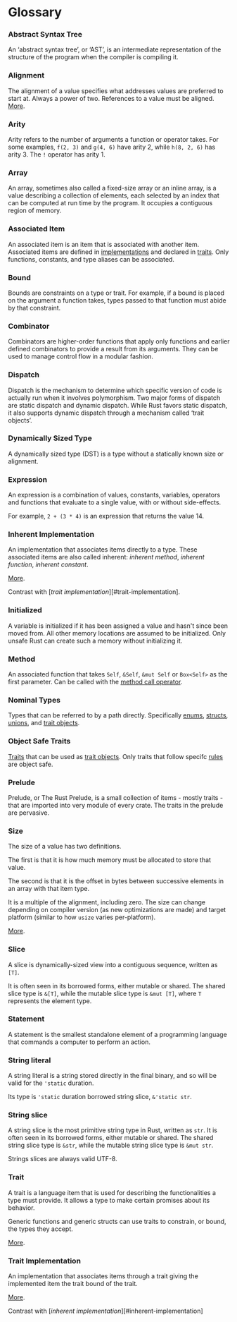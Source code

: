 # Glossary

### Abstract Syntax Tree

An ‘abstract syntax tree’, or ‘AST’, is an intermediate representation of
the structure of the program when the compiler is compiling it.

### Alignment

The alignment of a value specifies what addresses values are preferred to
start at. Always a power of two. References to a value must be aligned.
[More][alignment].

### Arity

Arity refers to the number of arguments a function or operator takes.
For some examples, `f(2, 3)` and `g(4, 6)` have arity 2, while `h(8, 2, 6)`
has arity 3. The `!` operator has arity 1.

### Array

An array, sometimes also called a fixed-size array or an inline array, is a value
describing a collection of elements, each selected by an index that can be computed
at run time by the program. It occupies a contiguous region of memory.

### Associated Item

An associated item is an item that is associated with another item. Associated
items are defined in [implementations] and declared in [traits]. Only functions,
constants, and type aliases can be associated.

### Bound

Bounds are constraints on a type or trait. For example, if a bound
is placed on the argument a function takes, types passed to that function
must abide by that constraint.

### Combinator

Combinators are higher-order functions that apply only functions and
earlier defined combinators to provide a result from its arguments.
They can be used to manage control flow in a modular fashion.

### Dispatch

Dispatch is the mechanism to determine which specific version of code is actually
run when it involves polymorphism. Two major forms of dispatch are static dispatch and
dynamic dispatch. While Rust favors static dispatch, it also supports dynamic dispatch
through a mechanism called ‘trait objects’.

### Dynamically Sized Type

A dynamically sized type (DST) is a type without a statically known size or alignment.

### Expression

An expression is a combination of values, constants, variables, operators
and functions that evaluate to a single value, with or without side-effects.

For example, `2 + (3 * 4)` is an expression that returns the value 14.

### Inherent Implementation

An implementation that associates items directly to a type. These associated
items are also called inherent: *inherent method*, *inherent function*,
*inherent constant*.

[More][inherent implementations].

Contrast with [*trait implementation*][#trait-implementation].

### Initialized

A variable is initialized if it has been assigned a value and hasn't since been
moved from. All other memory locations are assumed to be initialized. Only
unsafe Rust can create such a memory without initializing it.

### Method

An associated function that takes `Self`, `&Self`, `&mut Self` or `Box<Self>` as
the first parameter. Can be called with the [method call operator]. 

### Nominal Types

Types that can be referred to by a path directly. Specifically [enums],
[structs], [unions], and [trait objects].

### Object Safe Traits

[Traits] that can be used as [trait objects]. Only traits that follow specifc
[rules][object safety] are object safe. 

### Prelude

Prelude, or The Rust Prelude, is a small collection of items - mostly traits - that are
imported into very module of every crate. The traits in the prelude are pervasive.

### Size

The size of a value has two definitions.

The first is that it is how much memory must be allocated to store that value.

The second is that it is the offset in bytes between successive elements in an
array with that item type.

It is a multiple of the alignment, including zero. The size can change
depending on compiler version (as new optimizations are made) and target
platform (similar to how `usize` varies per-platform).

[More][alignment].

### Slice

A slice is dynamically-sized view into a contiguous sequence, written as `[T]`.

It is often seen in its borrowed forms, either mutable or shared. The shared
slice type is `&[T]`, while the mutable slice type is `&mut [T]`, where `T` represents
the element type.

### Statement

A statement is the smallest standalone element of a programming language
that commands a computer to perform an action.

### String literal

A string literal is a string stored directly in the final binary, and so will be
valid for the `'static` duration.

Its type is `'static` duration borrowed string slice, `&'static str`.

### String slice

A string slice is the most primitive string type in Rust, written as `str`. It is
often seen in its borrowed forms, either mutable or shared. The shared
string slice type is `&str`, while the mutable string slice type is `&mut str`.

Strings slices are always valid UTF-8.

### Trait

A trait is a language item that is used for describing the functionalities a
type must provide. It allows a type to make certain promises about its behavior.

Generic functions and generic structs can use traits to constrain, or bound,
the types they accept.

[More][traits].

### Trait Implementation

An implementation that associates items through a trait giving the implemented
item the trait bound of the trait.

[More][trait implementations].

Contrast with [*inherent implementation*][#inherent-implementation]

[alignment]: type-layout.html#size-and-alignment
[enums]: items/enumerations.html
[structs]: items/structs.html
[unions]: items/unions.html
[inherent implementations]: items/implementations.html#interent-implementations
[trait implementations]: items/implementations.html#trait-implementations
[trait objects]: types.html#trait-objects
[implementations]: items/implementations.html
[traits]: items/traits.html
[object safety]: types.html#object-safety
[trait objects]: types.html#trait-objects
[method call operator]: expressions/method-call-expr.html